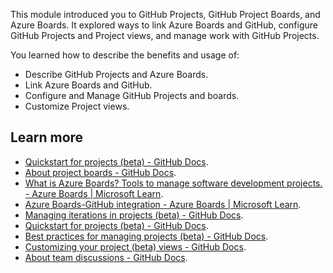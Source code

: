 This module introduced you to GitHub Projects, GitHub Project Boards, and Azure Boards. It explored ways to link Azure Boards and GitHub, configure GitHub Projects and Project views, and manage work with GitHub Projects.

You learned how to describe the benefits and usage of:

 -  Describe GitHub Projects and Azure Boards.
 -  Link Azure Boards and GitHub.
 -  Configure and Manage GitHub Projects and boards.
 -  Customize Project views.

## Learn more

 -  [Quickstart for projects (beta) - GitHub Docs](https://docs.github.com/issues/trying-out-the-new-projects-experience/quickstart).
 -  [About project boards - GitHub Docs](https://docs.github.com/issues/organizing-your-work-with-project-boards/managing-project-boards/about-project-boards).
 -  [What is Azure Boards? Tools to manage software development projects. - Azure Boards \| Microsoft Learn](/azure/devops/boards/get-started/what-is-azure-boards).
 -  [Azure Boards-GitHub integration - Azure Boards \| Microsoft Learn](/azure/devops/boards/github).
 -  [Managing iterations in projects (beta) - GitHub Docs](https://docs.github.com/issues/trying-out-the-new-projects-experience/managing-iterations).
 -  [Quickstart for projects (beta) - GitHub Docs](https://docs.github.com/issues/trying-out-the-new-projects-experience/quickstart).
 -  [Best practices for managing projects (beta) - GitHub Docs](https://docs.github.com/issues/trying-out-the-new-projects-experience/best-practices-for-managing-projects).
 -  [Customizing your project (beta) views - GitHub Docs](https://docs.github.com/issues/trying-out-the-new-projects-experience/customizing-your-project-views).
 -  [About team discussions - GitHub Docs](https://docs.github.com/organizations/collaborating-with-your-team/about-team-discussions).
